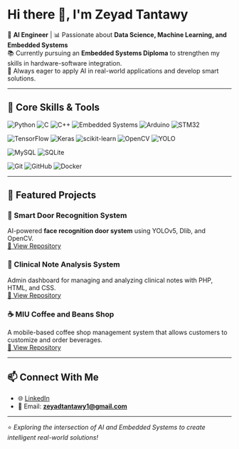 # Hi there 👋, I'm Zeyad Tantawy

🤖 **AI Engineer** | 📊 Passionate about **Data Science, Machine Learning, and Embedded Systems**  
📚 Currently pursuing an **Embedded Systems Diploma** to strengthen my skills in hardware-software integration.  
🚀 Always eager to apply AI in real-world applications and develop smart solutions.

---

## 🔧 Core Skills & Tools

![Python](https://img.shields.io/badge/Python-3776AB?style=for-the-badge&logo=python&logoColor=white)
![C](https://img.shields.io/badge/C-00599C?style=for-the-badge&logo=c&logoColor=white)
![C++](https://img.shields.io/badge/C++-00599C?style=for-the-badge&logo=c%2B%2B&logoColor=white)
![Embedded Systems](https://img.shields.io/badge/Embedded%20Systems-FF6F00?style=for-the-badge&logo=arduino&logoColor=white)
![Arduino](https://img.shields.io/badge/Arduino-00979D?style=for-the-badge&logo=arduino&logoColor=white)
![STM32](https://img.shields.io/badge/STM32-03234B?style=for-the-badge&logo=STMicroelectronics&logoColor=white)

![TensorFlow](https://img.shields.io/badge/TensorFlow-FF6F00?style=for-the-badge&logo=TensorFlow&logoColor=white)
![Keras](https://img.shields.io/badge/Keras-D00000?style=for-the-badge&logo=Keras&logoColor=white)
![scikit-learn](https://img.shields.io/badge/scikit--learn-F7931E?style=for-the-badge&logo=scikit-learn&logoColor=white)
![OpenCV](https://img.shields.io/badge/OpenCV-5C3EE8?style=for-the-badge&logo=opencv&logoColor=white)
![YOLO](https://img.shields.io/badge/YOLO-00FFFF?style=for-the-badge&logo=github&logoColor=black)

![MySQL](https://img.shields.io/badge/MySQL-4479A1?style=for-the-badge&logo=mysql&logoColor=white)
![SQLite](https://img.shields.io/badge/SQLite-07405E?style=for-the-badge&logo=sqlite&logoColor=white)

![Git](https://img.shields.io/badge/Git-F05032?style=for-the-badge&logo=git&logoColor=white)
![GitHub](https://img.shields.io/badge/GitHub-181717?style=for-the-badge&logo=github&logoColor=white)
![Docker](https://img.shields.io/badge/Docker-2496ED?style=for-the-badge&logo=docker&logoColor=white)

---

## 🌟 Featured Projects
### 🔑 Smart Door Recognition System  
AI-powered **face recognition door system** using YOLOv5, Dlib, and OpenCV.  
[🔗 View Repository](https://github.com/Zeyad-Tantawy1/Samrt-Door-Recognition-System)

### 🏥 Clinical Note Analysis System  
Admin dashboard for managing and analyzing clinical notes with PHP, HTML, and CSS.  
[🔗 View Repository](https://github.com/Zeyad-Tantawy1/Clinical_Note_Analysis)

### ☕ MIU Coffee and Beans Shop  
A mobile-based coffee shop management system that allows customers to customize and order beverages.  
[🔗 View Repository](https://github.com/Zeyad-Tantawy1)

---

## 📫 Connect With Me
- 🌐 [LinkedIn](https://www.linkedin.com/in/zeyad-tantawy-6a5859314/)  
- 📧 Email: **zeyadtantawy1@gmail.com**  

---

⭐️ *Exploring the intersection of AI and Embedded Systems to create intelligent real-world solutions!*
